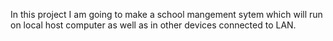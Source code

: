 In this project I am  going to make a school mangement sytem which will run on local host computer as well as in other devices connected to LAN.
